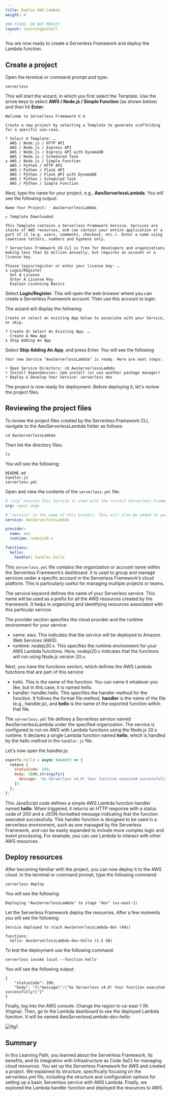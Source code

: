```yaml
---
title: Deploy AWS Lambda
weight: 4

### FIXED, DO NOT MODIFY
layout: learningpathall
---
```


You are now ready to create a Serverless Framework and deploy the Lambda function.

## Create a project
Open the terminal or command prompt and type:

```console
serverless
```

This will start the wizard, in which you first select the Template. Use the arrow keys to select **AWS / Node.js / Simple Function** (as shown below) and then hit **Enter**:

```output
Welcome to Serverless Framework V.4

Create a new project by selecting a Template to generate scaffolding for a specific use-case.

? Select A Template: … 
  AWS / Node.js / HTTP API
  AWS / Node.js / Express API
  AWS / Node.js / Express API with DynamoDB
  AWS / Node.js / Scheduled Task
❯ AWS / Node.js / Simple Function
  AWS / Python / HTTP API
  AWS / Python / Flask API
  AWS / Python / Flask API with DynamoDB
  AWS / Python / Scheduled Task
  AWS / Python / Simple Function
```

Next, type the name for your project, e.g., **AwsServerlessLambda**. You will see the following output:

```console
Name Your Project: · AwsServerlessLambda

✔ Template Downloaded

This Template contains a Serverless Framework Service. Services are stacks of AWS resources, and can contain your entire application or a part of it (e.g. users, comments, checkout, etc.). Enter a name using lowercase letters, numbers and hyphens only.

? Serverless Framework V4 CLI is free for developers and organizations making less than $2 million annually, but requires an account or a license key.

Please login/register or enter your license key: … 
❯ Login/Register
  Get A License
  Enter A License Key
  Explain Licensing Basics
```

Select **Login/Register**. This will open the web browser where you can create a Serverless Framework account. Then use this account to login.

The wizard will display the following:
```console
Create or select an existing App below to associate with your Service, or skip.

? Create Or Select An Existing App: … 
  Create A New App
❯ Skip Adding An App
```
Select **Skip Adding An App**, and press Enter. You will see the following
```console
Your new Service "AwsServerlessLambda" is ready. Here are next steps:

• Open Service Directory: cd AwsServerlessLambda
• Install Dependencies: npm install (or use another package manager)
• Deploy & Develop Your Service: serverless dev
```

The project is now ready for deployment. Before deploying it, let's review the project files.

## Reviewing the project files
To review the project files created by the Serverless Framework CLI, navigate to the AwsServerlessLambda folder as follows:

```console
cd AwsServerlessLambda
```

Then list the directory files:
```console
ls
```

You will see the following:
```output
README.md
handler.js
serverless.yml
```

Open and view the contents of the `serverless.yml` file:
```yml
# "org" ensures this Service is used with the correct Serverless Framework Access Key.
org: <your_org>

# "service" is the name of this project. This will also be added to your AWS resource names.
service: AwsServerlessLambda

provider:
  name: aws
  runtime: nodejs20.x

functions:
  hello:
    handler: handler.hello
```

This `serverless.yml` file contains the organization or account name within the Serverless Framework’s dashboard. It is used to group and manage services under a specific account in the Serverless Framework’s cloud platform. This is particularly useful for managing multiple projects or teams.

The service keyword defines the name of your Serverless service. This name will be used as a prefix for all the AWS resources created by the framework. It helps in organizing and identifying resources associated with this particular service.

The provider section specifies the cloud provider and the runtime environment for your service:
* name: aws. This indicates that the service will be deployed to Amazon Web Services (AWS).
* runtime: nodejs20.x. This specifies the runtime environment for your AWS Lambda functions. Here, nodejs20.x indicates that the functions will run using Node.js version 20.x.

Next, you have the functions section, which defines the AWS Lambda functions that are part of this service: 
* hello. This is the name of the function. You can name it whatever you like, but in this case, it is named hello.
* handler: handler.hello. This specifies the handler method for the function. It follows the format file.method. **handler** is the name of the file (e.g., handler.js), and **hello** is the name of the exported function within that file.

The `serverless.yml` file defines a Serverless service named AwsServerlessLambda under the specified organization. The service is configured to run on AWS with Lambda functions using the Node.js 20.x runtime. It declares a single Lambda function named **hello**, which is handled by the hello method in the `handler.js` file.

Let's now open the handler.js:

```JavaScript
exports.hello = async (event) => {
  return {
    statusCode: 200,
    body: JSON.stringify({
      message: 'Go Serverless v4.0! Your function executed successfully!'
    })
  };
};
```

This JavaScript code defines a simple AWS Lambda function handler named **hello**. When triggered, it returns an HTTP response with a status code of 200 and a JSON-formatted message indicating that the function executed successfully. This handler function is designed to be used in a serverless environment, such as one managed by the Serverless Framework, and can be easily expanded to include more complex logic and event processing. For example, you can use Lambda to interact with other AWS resources.

## Deploy resources
After becoming familiar with the project, you can now deploy it to the AWS cloud. In the terminal or command prompt, type the following command:

```console
serverless deploy
```

You will see the following:
```console
Deploying "AwsServerlessLambda" to stage "dev" (us-east-1)
```

Let the Serverless Framework deploy the resources. After a few moments you will see the following:

```console
Service deployed to stack AwsServerlessLambda-dev (48s)

functions:
  hello: AwsServerlessLambda-dev-hello (1.5 kB)
```

To test the deployment use the following command:

```console
serverless invoke local --function hello
```

You will see the following output:
```output
{
    "statusCode": 200,
    "body": "{\"message\":\"Go Serverless v4.0! Your function executed successfully!\"}"
}
```

Finally, log into the AWS console. Change the region to us-east-1 (N. Virgina). Then, go to the Lambda dashboard to see the deployed Lambda function. It will be named *AwsServerlessLambda-dev-hello*:

![fig1](figures/01.png)

## Summary
In this Learning Path, you learned about the Serverless Framework, its benefits, and its integration with Infrastructure as Code (IaC) for managing cloud resources. You set up the Serverless Framework for AWS and created a project. We explained its structure, specifically focusing on the serverless.yml file, including the structure and configuration options for setting up a basic Serverless service with AWS Lambda. Finally, we explored the Lambda handler function and deployed the resources to AWS.
